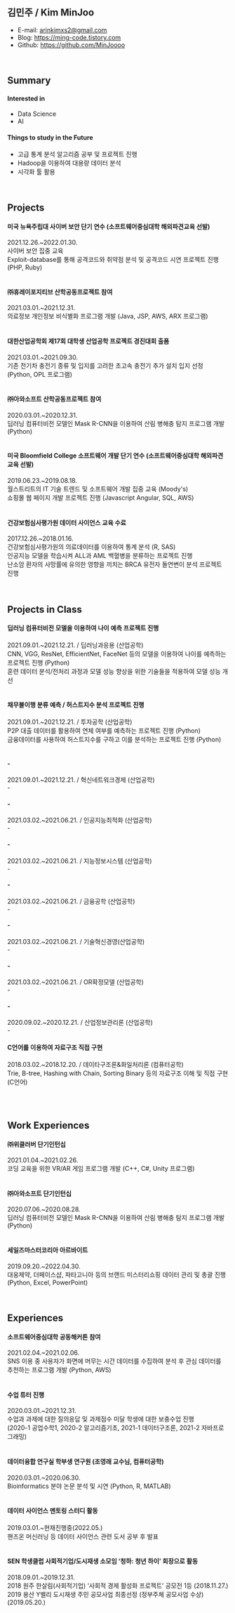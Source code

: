 ## 김민주 / Kim MinJoo

- E-mail: arinkimxs2@gmail.com
- Blog: https://ming-code.tistory.com
- Github: https://github.com/MinJoooo

<br>

## Summary

#### Interested in
- Data Science
- AI

#### Things to study in the Future
- 고급 통계 분석 알고리즘 공부 및 프로젝트 진행<br>
- Hadoop을 이용하여 대용량 데이터 분석<br>
- 시각화 툴 활용<br>

<br>

## Projects

#### 미국 뉴욕주립대 사이버 보안 단기 연수 (소프트웨어중심대학 해외파견교육 선발)
2021.12.26.~2022.01.30.<br>
사이버 보안 집중 교육<br>
Exploit-database를 통해 공격코드와 취약점 분석 및 공격코드 시연 프로젝트 진행 (PHP, Ruby)<br>
<br>
#### ㈜휴레이포지티브 산학공동프로젝트 참여
2021.03.01.~2021.12.31.<br>
의료정보 개인정보 비식별화 프로그램 개발 (Java, JSP, AWS, ARX 프로그램)<br>
<br>
#### 대한산업공학회 제17회 대학생 산업공학 프로젝트 경진대회 출품
2021.03.01.~2021.09.30.<br>
기존 전기차 충전기 종류 및 입지를 고려한 초고속 충전기 추가 설치 입지 선정 (Python, OPL 프로그램)<br>
<br>
#### ㈜아와소프트 산학공동프로젝트 참여
2020.03.01.~2020.12.31.<br>
딥러닝 컴퓨터비전 모델인 Mask R-CNN을 이용하여 산림 병해충 탐지 프로그램 개발 (Python)<br>
<br>
#### 미국 Bloomfield College 소프트웨어 개발 단기 연수 (소프트웨어중심대학 해외파견교육 선발)
2019.06.23.~2019.08.18.<br>
월스트리트의 IT 기술 트렌드 및 소프트웨어 개발 집중 교육 (Moody's)<br> 
쇼핑몰 웹 페이지 개발 프로젝트 진행 (Javascript Angular, SQL, AWS)<br>
<br>
#### 건강보험심사평가원 데이터 사이언스 교육 수료
2017.12.26.~2018.01.16.<br>
건강보험심사평가원의 의료데이터를 이용하여 통계 분석 (R, SAS)<br>
인공지능 모델을 학습시켜 ALL과 AML 백혈병을 분류하는 프로젝트 진행<br>
난소암 환자의 사망률에 유의한 영향을 끼치는 BRCA 유전자 돌연변이 분석 프로젝트 진행<br>

<br>

## Projects in Class

#### 딥러닝 컴퓨터비전 모델을 이용하여 나이 예측 프로젝트 진행
2021.09.01.~2021.12.21. / 딥러닝과응용 (산업공학)<br>
CNN, VGG, ResNet, EfficientNet, FaceNet 등의 모델을 이용하여 나이를 예측하는 프로젝트 진행 (Python)<br>
훈련 데이터 분석/전처리 과정과 모델 성능 향상을 위한 기술들을 적용하여 모델 성능 개선<br>
<br>
#### 채무불이행 분류 예측 / 허스트지수 분석 프로젝트 진행
2021.09.01.~2021.12.21. / 투자공학 (산업공학)<br>
P2P 대출 데이터를 활용하여 연체 여부를 예측하는 프로젝트 진행 (Python)<br>
금융데이터를 사용하여 허스트지수를 구하고 이를 분석하는 프로젝트 진행 (Python)<br>
<br>

#### -
2021.09.01.~2021.12.21. / 혁신네트워크경제 (산업공학)<br>
-<br>

#### -
2021.03.02.~2021.06.21. / 인공지능최적화 (산업공학)<br>
-<br>

#### -
2021.03.02.~2021.06.21. / 지능정보시스템 (산업공학)<br>
-<br>

#### -
2021.03.02.~2021.06.21. / 금융공학 (산업공학)<br>
-<br>

#### -
2021.03.02.~2021.06.21. / 기술혁신경영(산업공학)<br>
-<br>

#### -
2021.03.02.~2021.06.21. / OR확정모델 (산업공학)<br>
-<br>

#### -
2020.09.02.~2020.12.21. / 산업정보관리론 (산업공학)<br>
-<br>

#### C언어를 이용하여 자료구조 직접 구현
2018.03.02.~2018.12.20. / 데이타구조론&화일처리론 (컴퓨터공학)<br>
Trie, B-tree, Hashing with Chain, Sorting Binary 등의 자료구조 이해 및 직접 구현 (C언어)<br>
<br>

<br>

## Work Experiences


#### ㈜위클러버 단기인턴십
2021.01.04.~2021.02.26.<br>
코딩 교육을 위한 VR/AR 게임 프로그램 개발 (C++, C#, Unity 프로그램)<br>
<br>
#### ㈜아와소프트 단기인턴십
2020.07.06.~2020.08.28.<br>
딥러닝 컴퓨터비전 모델인 Mask R-CNN을 이용하여 산림 병해충 탐지 프로그램 개발 (Python)<br>
<br>
#### 세일즈마스터코리아 아르바이트
2019.09.20.~2022.04.30.<br>
대웅제약, 더페이스샵, 파타고니아 등의 브랜드 미스터리쇼핑 데이터 관리 및 총괄 진행 (Python, Excel, PowerPoint)<br>

<br>

## Experiences

#### 소프트웨어중심대학 공동해커톤 참여
2021.02.04.~2021.02.06.<br>
SNS 이용 중 사용자가 화면에 머무는 시간 데이터를 수집하여 분석 후 관심 데이터를 추천하는 프로그램 개발 (Python, AWS)<br>
<br>
#### 수업 튜터 진행
2020.03.01.~2021.12.31.<br>
수업과 과제에 대한 질의응답 및 과제점수 미달 학생에 대한 보충수업 진행<br>
(2020-1 공업수학1, 2020-2 알고리즘기초, 2021-1 데이터구조론, 2021-2 자바프로그래밍)<br>
<br>
#### 데이터융합 연구실 학부생 연구원 (조영래 교수님, 컴퓨터공학)
2020.03.01.~2020.06.30.<br>
Bioinformatics 분야 논문 분석 및 시연 (Python, R, MATLAB)<br>
<br>
#### 데이터 사이언스 멘토링 스터디 활동
2019.03.01.~현재진행중(2022.05.)<br>
핸즈온 머신러닝 등 데이터 사이언스 관련 도서 공부 후 발표<br>
<br>
#### SEN 학생클럽 사회적기업/도시재생 소모임 ‘청하: 청년 하이’ 회장으로 활동
2018.09.01.~2019.12.31.<br>
2018 원주 한살림(사회적기업) ‘사회적 경제 활성화 프로젝트’ 공모전 1등 (2018.11.27.)<br>
2019 용산 Y밸리 도시재생 주민 공모사업 최종선정 (정부주체 공모사업 수상) (2019.05.20.)<br>

<br>
